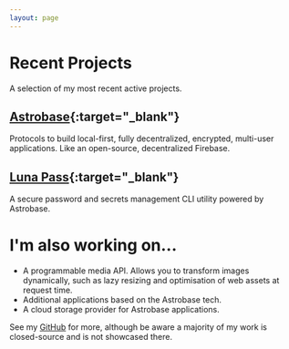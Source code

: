 ```yaml
---
layout: page
---
```


# Recent Projects

A selection of my most recent active projects.

## [Astrobase](https://astrobase.me){:target="_blank"}

Protocols to build local-first, fully decentralized, encrypted, multi-user applications. Like an open-source, decentralized Firebase.

## [Luna Pass](https://github.com/aidlran/cli-password-manager){:target="_blank"}

A secure password and secrets management CLI utility powered by Astrobase.

# I'm also working on...

- A programmable media API. Allows you to transform images dynamically, such as lazy resizing and optimisation of web assets at request time.
- Additional applications based on the Astrobase tech.
- A cloud storage provider for Astrobase applications.

See my [GitHub](https://github.com/aidlran) for more, although be aware a majority of my work is closed-source and is not showcased there.
